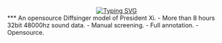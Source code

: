 <div align="center">
  <a href="https://github.com/entro-enthal"><img src="https://readme-typing-svg.demolab.com?font=Fira+Code&pause=1500&random=false&width=550&lines=openJinping" alt="Typing SVG" /></a>
  </div>
</div>
***
An opensource Diffsinger model of President Xi.
- More than 8 hours 32bit 48000hz sound data.
- Manual screening.
- Full annotation.
- Opensource.
